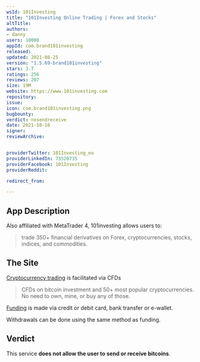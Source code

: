 ```yaml
---
wsId: 101Investing
title: "101Investing Online Trading | Forex and Stocks"
altTitle: 
authors:
- danny
users: 10000
appId: com.brand101investing
released: 
updated: 2021-08-25
version: "1.5.69-brand101investing"
stars: 3.7
ratings: 256
reviews: 207
size: 19M
website: https://www.101investing.com
repository: 
issue: 
icon: com.brand101investing.png
bugbounty: 
verdict: nosendreceive
date: 2021-10-16
signer: 
reviewArchive:


providerTwitter: 101Investing_eu
providerLinkedIn: 73520735
providerFacebook: 101Investing
providerReddit: 

redirect_from:

---
```



## App Description

Also affiliated with MetaTrader 4, 101investing allows users to:

> trade 350+ financial derivatives on Forex, cryptocurrencies, stocks, indices, and commodities.

## The Site

[Cryptocurrency trading](https://www.101investing.com/en/cryptocurrency-trading) is facilitated via CFDs

> CFDs on bitcoin investment and 50+ most popular cryptocurrencies. No need to own, mine, or buy any of those.

[Funding](https://www.101investing.com/en/faq) is made via credit or debit card, bank transfer or e-wallet.

Withdrawals can be done using the same method as funding.

## Verdict

This service **does not allow the user to send or receive bitcoins**. 
